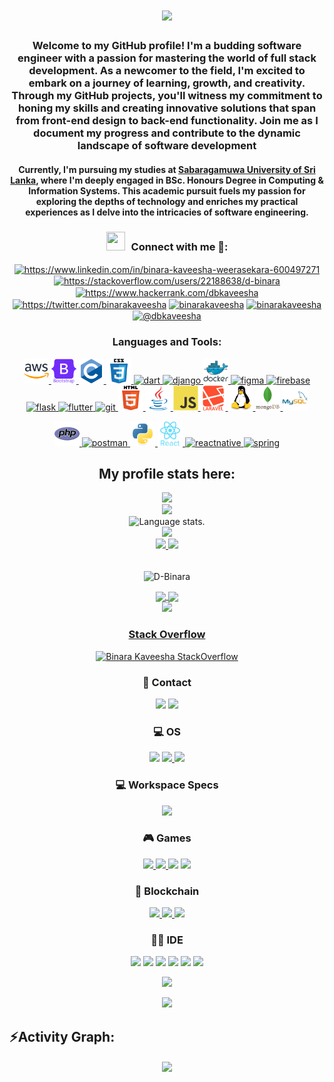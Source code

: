 <div align="center">
  <h1>
    <a href="https://github.com/D-Binara">
      <img src="https://readme-typing-svg.herokuapp.com?font=Fira+Code&weight=500&size=40&pause=1000&color=F7C213&center=true&vCenter=true&width=435&height=70&lines=Hi%2C+I'm+Binara%F0%9F%91%8B">
    </a>
  </h1>
</div>

<div align="center">
  <h3>Welcome to my GitHub profile! I'm a budding software engineer with a passion for mastering the world of full stack development. As a newcomer to the field, I'm excited to embark on a journey of learning, growth, and creativity. Through my GitHub projects, you'll witness my commitment to honing my skills and creating innovative solutions that span from front-end design to back-end functionality. Join me as I document my progress and contribute to the dynamic landscape of software development</h3>
  <div>
    
<div align="center">
  <h4>Currently, I'm pursuing my studies at <a href="https://www.sab.ac.lk/">Sabaragamuwa University of Sri Lanka</a>, where I'm deeply engaged in BSc. Honours Degree in Computing & Information Systems. This academic pursuit fuels my passion for exploring the depths of technology and enriches my practical experiences as I delve into the intricacies of software engineering.</h4>
  <div>
    
<h3 align="center" > <img src="https://media.giphy.com/media/iY8CRBdQXODJSCERIr/giphy.gif" width="30" height="30" style="margin-right: 10px;">Connect with me 🤝: </h3>
<p align="center">
<a href="https://www.linkedin.com/in/binara-kaveesha-weerasekara-600497271" target="blank"><img align="center" src="https://raw.githubusercontent.com/rahuldkjain/github-profile-readme-generator/master/src/images/icons/Social/linked-in-alt.svg" alt="https://www.linkedin.com/in/binara-kaveesha-weerasekara-600497271" height="30" width="40" /></a>
<a href="https://stackoverflow.com/users/22188638/d-binara" target="blank"><img align="center" src="https://raw.githubusercontent.com/rahuldkjain/github-profile-readme-generator/master/src/images/icons/Social/stack-overflow.svg" alt="https://stackoverflow.com/users/22188638/d-binara" height="30" width="40" /></a>
<a href="https://www.hackerrank.com/dbkaveesha" target="blank"><img align="center" src="https://raw.githubusercontent.com/rahuldkjain/github-profile-readme-generator/master/src/images/icons/Social/hackerrank.svg" alt="https://www.hackerrank.com/dbkaveesha" height="30" width="40" /></a>
<a href="https://twitter.com/https://twitter.com/binarakaveesha" target="blank"><img align="center" src="https://raw.githubusercontent.com/rahuldkjain/github-profile-readme-generator/master/src/images/icons/Social/twitter.svg" alt="https://twitter.com/binarakaveesha" height="30" width="40" /></a>
<a href="https://kaggle.com/binarakaveesha" target="blank"><img align="center" src="https://raw.githubusercontent.com/rahuldkjain/github-profile-readme-generator/master/src/images/icons/Social/kaggle.svg" alt="binarakaveesha" height="30" width="40" /></a>
<a href="https://instagram.com/binarakaveesha" target="blank"><img align="center" src="https://raw.githubusercontent.com/rahuldkjain/github-profile-readme-generator/master/src/images/icons/Social/instagram.svg" alt="binarakaveesha" height="30" width="40" /></a>
<a href="https://medium.com/@dbkaveesha" target="blank"><img align="center" src="https://raw.githubusercontent.com/rahuldkjain/github-profile-readme-generator/master/src/images/icons/Social/medium.svg" alt="@dbkaveesha" height="30" width="40" /></a>
</p>

<h3 align="center">Languages and Tools:</h3>
<p align="center"> <a href="https://aws.amazon.com" target="_blank" rel="noreferrer"> <img src="https://raw.githubusercontent.com/devicons/devicon/master/icons/amazonwebservices/amazonwebservices-original-wordmark.svg" alt="aws" width="40" height="40"/> </a> <a href="https://getbootstrap.com" target="_blank" rel="noreferrer"> <img src="https://raw.githubusercontent.com/devicons/devicon/master/icons/bootstrap/bootstrap-plain-wordmark.svg" alt="bootstrap" width="40" height="40"/> </a> <a href="https://www.cprogramming.com/" target="_blank" rel="noreferrer"> <img src="https://raw.githubusercontent.com/devicons/devicon/master/icons/c/c-original.svg" alt="c" width="40" height="40"/> </a> <a href="https://www.w3schools.com/css/" target="_blank" rel="noreferrer"> <img src="https://raw.githubusercontent.com/devicons/devicon/master/icons/css3/css3-original-wordmark.svg" alt="css3" width="40" height="40"/> </a> <a href="https://dart.dev" target="_blank" rel="noreferrer"> <img src="https://www.vectorlogo.zone/logos/dartlang/dartlang-icon.svg" alt="dart" width="40" height="40"/> </a> <a href="https://www.djangoproject.com/" target="_blank" rel="noreferrer"> <img src="https://cdn.worldvectorlogo.com/logos/django.svg" alt="django" width="40" height="40"/> </a> <a href="https://www.docker.com/" target="_blank" rel="noreferrer"> <img src="https://raw.githubusercontent.com/devicons/devicon/master/icons/docker/docker-original-wordmark.svg" alt="docker" width="40" height="40"/> </a> <a href="https://www.figma.com/" target="_blank" rel="noreferrer"> <img src="https://www.vectorlogo.zone/logos/figma/figma-icon.svg" alt="figma" width="40" height="40"/> </a> <a href="https://firebase.google.com/" target="_blank" rel="noreferrer"> <img src="https://www.vectorlogo.zone/logos/firebase/firebase-icon.svg" alt="firebase" width="40" height="40"/> </a> <a href="https://flask.palletsprojects.com/" target="_blank" rel="noreferrer"> <img src="https://www.vectorlogo.zone/logos/pocoo_flask/pocoo_flask-icon.svg" alt="flask" width="40" height="40"/> </a> <a href="https://flutter.dev" target="_blank" rel="noreferrer"> <img src="https://www.vectorlogo.zone/logos/flutterio/flutterio-icon.svg" alt="flutter" width="40" height="40"/> </a> <a href="https://git-scm.com/" target="_blank" rel="noreferrer"> <img src="https://www.vectorlogo.zone/logos/git-scm/git-scm-icon.svg" alt="git" width="40" height="40"/> </a> <a href="https://www.w3.org/html/" target="_blank" rel="noreferrer"> <img src="https://raw.githubusercontent.com/devicons/devicon/master/icons/html5/html5-original-wordmark.svg" alt="html5" width="40" height="40"/> </a> <a href="https://www.java.com" target="_blank" rel="noreferrer"> <img src="https://raw.githubusercontent.com/devicons/devicon/master/icons/java/java-original.svg" alt="java" width="40" height="40"/> </a> <a href="https://developer.mozilla.org/en-US/docs/Web/JavaScript" target="_blank" rel="noreferrer"> <img src="https://raw.githubusercontent.com/devicons/devicon/master/icons/javascript/javascript-original.svg" alt="javascript" width="40" height="40"/> </a> <a href="https://laravel.com/" target="_blank" rel="noreferrer"> <img src="https://raw.githubusercontent.com/devicons/devicon/master/icons/laravel/laravel-plain-wordmark.svg" alt="laravel" width="40" height="40"/> </a> <a href="https://www.linux.org/" target="_blank" rel="noreferrer"> <img src="https://raw.githubusercontent.com/devicons/devicon/master/icons/linux/linux-original.svg" alt="linux" width="40" height="40"/> </a> <a href="https://www.mongodb.com/" target="_blank" rel="noreferrer"> <img src="https://raw.githubusercontent.com/devicons/devicon/master/icons/mongodb/mongodb-original-wordmark.svg" alt="mongodb" width="40" height="40"/> </a> <a href="https://www.mysql.com/" target="_blank" rel="noreferrer"> <img src="https://raw.githubusercontent.com/devicons/devicon/master/icons/mysql/mysql-original-wordmark.svg" alt="mysql" width="40" height="40"/> </a>
<div align="center"> <a href="https://www.php.net" target="_blank" rel="noreferrer"> <img src="https://raw.githubusercontent.com/devicons/devicon/master/icons/php/php-original.svg" alt="php" width="40" height="40"/> </a> <a href="https://postman.com" target="_blank" rel="noreferrer"> <img src="https://www.vectorlogo.zone/logos/getpostman/getpostman-icon.svg" alt="postman" width="40" height="40"/> </a> <a href="https://www.python.org" target="_blank" rel="noreferrer"> <img src="https://raw.githubusercontent.com/devicons/devicon/master/icons/python/python-original.svg" alt="python" width="40" height="40"/> </a> <a href="https://reactjs.org/" target="_blank" rel="noreferrer"> <img src="https://raw.githubusercontent.com/devicons/devicon/master/icons/react/react-original-wordmark.svg" alt="react" width="40" height="40"/> </a> <a href="https://reactnative.dev/" target="_blank" rel="noreferrer"> <img src="https://reactnative.dev/img/header_logo.svg" alt="reactnative" width="40" height="40"/> </a> <a href="https://spring.io/" target="_blank" rel="noreferrer"> <img src="https://www.vectorlogo.zone/logos/springio/springio-icon.svg" alt="spring" width="40" height="40"/> </a></div> </p>


## **My profile stats here:**

<img src="https://user-images.githubusercontent.com/73097560/115834477-dbab4500-a447-11eb-908a-139a6edaec5c.gif">

<div align="center">
  <a href="https://github.com/D-Binara">
    <img src="http://github-profile-summary-cards.vercel.app/api/cards/profile-details?username=D-Binara&theme=slateorange" />
  </a>
  
  </div>

<div align="center">
  <img src="https://github-readme-stats.vercel.app/api/top-langs/?username=D-Binara&langs_count=8&theme=great-gatsby" alt="Language stats.">
</div>

<div align="center">
  <a href="https://github.com/D-Binara">
    <img src="https://github-readme-streak-stats.herokuapp.com?user=D-Binara&theme=rising-sun&hide_border=true&exclude_days=Sun" />
  </a>
  
</div>
  
<div align="center">
  <a href="https://github.com/D-Binara">
    <img src="http://github-profile-summary-cards.vercel.app/api/cards/stats?username=D-Binara&theme=slateorange" />
    <img src="http://github-profile-summary-cards.vercel.app/api/cards/most-commit-language?username=D-Binara&theme=slateorange" />
  </a>
</div><br>

<p><img align="center" height="180em" src="https://github-readme-stats.vercel.app/api?username=D-Binara&show_icons=true&locale=en&theme=slateorange" alt="D-Binara" /></p>

<div align="center">
<a href="https://github.com/D-Binara">

<img align="center" src="http://github-profile-summary-cards.vercel.app/api/cards/repos-per-language?username=D-Binara&theme=slateorange&hide_border=true&layout=compact&langs_count=10" height="180em" />

<img align="center" src="http://github-profile-summary-cards.vercel.app/api/cards/productive-time?username=D-Binara&theme=slateorange" height="180em" />
</div>

<img src="https://user-images.githubusercontent.com/73097560/115834477-dbab4500-a447-11eb-908a-139a6edaec5c.gif">

<!--stackOverfolw-->
<h3> Stack Overflow </h3>

[![Binara Kaveesha StackOverflow](https://github-readme-stackoverflow.vercel.app/?userID=22188638&layout=compact&theme=dark)](https://stackoverflow.com/users/22188638/d-binara)
<!--
<p><img align="left" src="https://github-readme-stats.vercel.app/api/top-langs?username=d-binara&show_icons=true&locale=en&layout=compact" alt="d-binara" /></p>
<p>&nbsp;<img align="center" src="https://github-readme-stats.vercel.app/api?username=d-binara&show_icons=true&locale=en" alt="d-binara" /></p> 
-->

<h3> 📱 Contact </h3>
<p>
<a href=""><img src="https://img.shields.io/badge/Gmail-D14836?style=for-the-badge&logo=gmail&logoColor=white" /></a>
<a href=""><img src="https://img.shields.io/badge/WhatsApp-25D366?style=for-the-badge&logo=whatsapp&logoColor=white" /> </a>
</p>
<h3> 💻 OS </h3>
<p>
<a href=""><img src="https://img.shields.io/badge/Android-3DDC84?style=for-the-badge&logo=android&logoColor=white" /></a>
<a href=""><img src="https://img.shields.io/badge/Kali_Linux-557C94?style=for-the-badge&logo=kali-linux&logoColor=white" /> </a>
<a href=""><img src="https://img.shields.io/badge/Windows-0078D6?style=for-the-badge&logo=windows&logoColor=white" /> </a>
</p>
<!-- <h3> 👨 Social </h3>
<p>
<a href="https://github.com/D-Binara"><img src="https://img.shields.io/badge/GitHub-100000?style=for-the-badge&logo=github&logoColor=white" /> </a>
<a href="https://www.hackerrank.com/dbkaveesha"><img src="https://img.shields.io/badge/-Hackerrank-2EC866?style=for-the-badge&logo=HackerRank&logoColor=white" /> </a>
<a href=""><img src="https://img.shields.io/badge/Instagram-E4405F?style=for-the-badge&logo=instagram&logoColor=white" />  </a>
<a href=""><img src="https://img.shields.io/badge/Kaggle-20BEFF?style=for-the-badge&logo=Kaggle&logoColor=white" /> </a>
<a href=""><img src="https://img.shields.io/badge/LinkedIn-0077B5?style=for-the-badge&logo=linkedin&logoColor=white" />  </a>
<a href=""><img src="https://img.shields.io/badge/Reddit-FF4500?style=for-the-badge&logo=reddit&logoColor=white" /> </a>
<a href=""><img src="https://img.shields.io/badge/Twitter-1DA1F2?style=for-the-badge&logo=twitter&logoColor=white" /> </a> 
</p> -->
<h3> 💻 Workspace Specs </h3>
<p>
<a href=""><img src="https://img.shields.io/badge/NVIDIA-GTX1650-76B900?style=for-the-badge&logo=nvidia&logoColor=white" /> </a> 
</p>
<h3> 🎮 Games </h3>
<p>
<a href=""><img src="https://img.shields.io/badge/Activision-000000?style=for-the-badge&logo=Activision&logoColor=white" /> </a> 
<a href=""><img src="https://img.shields.io/badge/Epic%20Games-313131?style=for-the-badge&logo=Epic%20Games&logoColor=white" /> </a> 
<a href=""><img src="https://img.shields.io/badge/Riot_Games-D32936?style=for-the-badge&logo=riot-games&logoColor=white" /></a>
 <a href=""><img src="https://img.shields.io/badge/Steam-000000?style=for-the-badge&logo=steam&logoColor=white" /> </a>
</p>
<h3> 🔗 Blockchain</h3>
<p>
<a href=""><img src="https://img.shields.io/badge/Bitcoin-000000?style=for-the-badge&logo=bitcoin&logoColor=white" /> </a> 
<a href=""><img src="https://img.shields.io/badge/tether-168363?style=for-the-badge&logo=tether&logoColor=white" /> </a> 
<a href=""><img src="https://img.shields.io/badge/Binance-FCD535?style=for-the-badge&logo=binance&logoColor=white" /> </a> 
</p>
<!-- <h3> ⚡ Database</h3>
<p>
<a href=""><img src="https://img.shields.io/badge/MySQL-005C84?style=for-the-badge&logo=mysql&logoColor=white" /> </a> 
<a href=""><img src="https://img.shields.io/badge/tether-168363?style=for-the-badge&logo=tether&logoColor=white" /> </a> 
<a href=""><img src="https://img.shields.io/badge/Binance-FCD535?style=for-the-badge&logo=binance&logoColor=white" /> </a>  
</p> --> 


<h3> 👩‍💻 IDE</h3>
<p>
<img src="https://img.shields.io/badge/Android_Studio-3DDC84?style=for-the-badge&logo=android-studio&logoColor=white" />  
<img src="https://img.shields.io/badge/IntelliJ_IDEA-000000.svg?style=for-the-badge&logo=intellij-idea&logoColor=white" /> 
<img src="http://img.shields.io/badge/-PHPStorm-181717?style=for-the-badge&logo=phpstorm&logoColor=white" />
<img src="https://img.shields.io/badge/PyCharm-000000.svg?&style=for-the-badge&logo=PyCharm&logoColor=white" /> 
<img src="https://img.shields.io/badge/Visual_Studio_Code-0078D4?style=for-the-badge&logo=visual%20studio%20code&logoColor=white" />
<img src="https://img.shields.io/badge/WebStorm-000000?style=for-the-badge&logo=WebStorm&logoColor=white" />
</p>

![](./profile-3d-contrib/profile-green-animate.svg)

<img src="https://user-images.githubusercontent.com/73097560/115834477-dbab4500-a447-11eb-908a-139a6edaec5c.gif"><h2 align="left">⚡Activity Graph:</h2>
<img align="center" src="https://github-readme-activity-graph.vercel.app/graph?username=D-Binara&theme=github"/>
